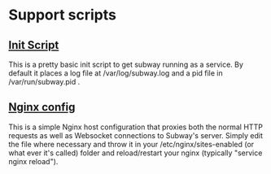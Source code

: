 Support scripts
===============

[Init Script](init.d/subway)
----------------------------

This is a pretty basic init script to get subway running as a service.
By default it places a log file at /var/log/subway.log and a pid file
in /var/run/subway.pid .


[Nginx config](nginx/subway)
----------------------------

This is a simple Nginx host configuration that proxies both the normal
HTTP requests as well as Websocket connections to Subway's server.
Simply edit the file where necessary and throw it in your
/etc/nginx/sites-enabled (or what ever it's called) folder
and reload/restart your nginx (typically "service nginx reload").
